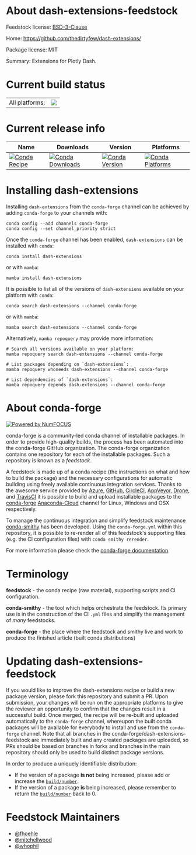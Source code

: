 About dash-extensions-feedstock
===============================

Feedstock license: [BSD-3-Clause](https://github.com/conda-forge/dash-extensions-feedstock/blob/main/LICENSE.txt)

Home: https://github.com/thedirtyfew/dash-extensions/

Package license: MIT

Summary: Extensions for Plotly Dash.

Current build status
====================


<table><tr><td>All platforms:</td>
    <td>
      <a href="https://dev.azure.com/conda-forge/feedstock-builds/_build/latest?definitionId=14375&branchName=main">
        <img src="https://dev.azure.com/conda-forge/feedstock-builds/_apis/build/status/dash-extensions-feedstock?branchName=main">
      </a>
    </td>
  </tr>
</table>

Current release info
====================

| Name | Downloads | Version | Platforms |
| --- | --- | --- | --- |
| [![Conda Recipe](https://img.shields.io/badge/recipe-dash--extensions-green.svg)](https://anaconda.org/conda-forge/dash-extensions) | [![Conda Downloads](https://img.shields.io/conda/dn/conda-forge/dash-extensions.svg)](https://anaconda.org/conda-forge/dash-extensions) | [![Conda Version](https://img.shields.io/conda/vn/conda-forge/dash-extensions.svg)](https://anaconda.org/conda-forge/dash-extensions) | [![Conda Platforms](https://img.shields.io/conda/pn/conda-forge/dash-extensions.svg)](https://anaconda.org/conda-forge/dash-extensions) |

Installing dash-extensions
==========================

Installing `dash-extensions` from the `conda-forge` channel can be achieved by adding `conda-forge` to your channels with:

```
conda config --add channels conda-forge
conda config --set channel_priority strict
```

Once the `conda-forge` channel has been enabled, `dash-extensions` can be installed with `conda`:

```
conda install dash-extensions
```

or with `mamba`:

```
mamba install dash-extensions
```

It is possible to list all of the versions of `dash-extensions` available on your platform with `conda`:

```
conda search dash-extensions --channel conda-forge
```

or with `mamba`:

```
mamba search dash-extensions --channel conda-forge
```

Alternatively, `mamba repoquery` may provide more information:

```
# Search all versions available on your platform:
mamba repoquery search dash-extensions --channel conda-forge

# List packages depending on `dash-extensions`:
mamba repoquery whoneeds dash-extensions --channel conda-forge

# List dependencies of `dash-extensions`:
mamba repoquery depends dash-extensions --channel conda-forge
```


About conda-forge
=================

[![Powered by
NumFOCUS](https://img.shields.io/badge/powered%20by-NumFOCUS-orange.svg?style=flat&colorA=E1523D&colorB=007D8A)](https://numfocus.org)

conda-forge is a community-led conda channel of installable packages.
In order to provide high-quality builds, the process has been automated into the
conda-forge GitHub organization. The conda-forge organization contains one repository
for each of the installable packages. Such a repository is known as a *feedstock*.

A feedstock is made up of a conda recipe (the instructions on what and how to build
the package) and the necessary configurations for automatic building using freely
available continuous integration services. Thanks to the awesome service provided by
[Azure](https://azure.microsoft.com/en-us/services/devops/), [GitHub](https://github.com/),
[CircleCI](https://circleci.com/), [AppVeyor](https://www.appveyor.com/),
[Drone](https://cloud.drone.io/welcome), and [TravisCI](https://travis-ci.com/)
it is possible to build and upload installable packages to the
[conda-forge](https://anaconda.org/conda-forge) [Anaconda-Cloud](https://anaconda.org/)
channel for Linux, Windows and OSX respectively.

To manage the continuous integration and simplify feedstock maintenance
[conda-smithy](https://github.com/conda-forge/conda-smithy) has been developed.
Using the ``conda-forge.yml`` within this repository, it is possible to re-render all of
this feedstock's supporting files (e.g. the CI configuration files) with ``conda smithy rerender``.

For more information please check the [conda-forge documentation](https://conda-forge.org/docs/).

Terminology
===========

**feedstock** - the conda recipe (raw material), supporting scripts and CI configuration.

**conda-smithy** - the tool which helps orchestrate the feedstock.
                   Its primary use is in the construction of the CI ``.yml`` files
                   and simplify the management of *many* feedstocks.

**conda-forge** - the place where the feedstock and smithy live and work to
                  produce the finished article (built conda distributions)


Updating dash-extensions-feedstock
==================================

If you would like to improve the dash-extensions recipe or build a new
package version, please fork this repository and submit a PR. Upon submission,
your changes will be run on the appropriate platforms to give the reviewer an
opportunity to confirm that the changes result in a successful build. Once
merged, the recipe will be re-built and uploaded automatically to the
`conda-forge` channel, whereupon the built conda packages will be available for
everybody to install and use from the `conda-forge` channel.
Note that all branches in the conda-forge/dash-extensions-feedstock are
immediately built and any created packages are uploaded, so PRs should be based
on branches in forks and branches in the main repository should only be used to
build distinct package versions.

In order to produce a uniquely identifiable distribution:
 * If the version of a package **is not** being increased, please add or increase
   the [``build/number``](https://docs.conda.io/projects/conda-build/en/latest/resources/define-metadata.html#build-number-and-string).
 * If the version of a package **is** being increased, please remember to return
   the [``build/number``](https://docs.conda.io/projects/conda-build/en/latest/resources/define-metadata.html#build-number-and-string)
   back to 0.

Feedstock Maintainers
=====================

* [@fhoehle](https://github.com/fhoehle/)
* [@mitchellwood](https://github.com/mitchellwood/)
* [@whophil](https://github.com/whophil/)


